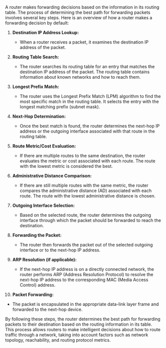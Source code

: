 A router makes forwarding decisions based on the information in its routing table. The process of determining the best path for forwarding packets involves several key steps. Here is an overview of how a router makes a forwarding decision by default:

1. **Destination IP Address Lookup:**
   - When a router receives a packet, it examines the destination IP address of the packet.

2. **Routing Table Search:**
   - The router searches its routing table for an entry that matches the destination IP address of the packet. The routing table contains information about known networks and how to reach them.

3. **Longest Prefix Match:**
   - The router uses the Longest Prefix Match (LPM) algorithm to find the most specific match in the routing table. It selects the entry with the longest matching prefix (subnet mask).

4. **Next-Hop Determination:**
   - Once the best match is found, the router determines the next-hop IP address or the outgoing interface associated with that route in the routing table.

5. **Route Metric/Cost Evaluation:**
   - If there are multiple routes to the same destination, the router evaluates the metric or cost associated with each route. The route with the lowest metric is considered the best.

6. **Administrative Distance Comparison:**
   - If there are still multiple routes with the same metric, the router compares the administrative distance (AD) associated with each route. The route with the lowest administrative distance is chosen.

7. **Outgoing Interface Selection:**
   - Based on the selected route, the router determines the outgoing interface through which the packet should be forwarded to reach the destination.

8. **Forwarding the Packet:**
   - The router then forwards the packet out of the selected outgoing interface or to the next-hop IP address.

9. **ARP Resolution (if applicable):**
   - If the next-hop IP address is on a directly connected network, the router performs ARP (Address Resolution Protocol) to resolve the next-hop IP address to the corresponding MAC (Media Access Control) address.

10. **Packet Forwarding:**
   - The packet is encapsulated in the appropriate data-link layer frame and forwarded to the next-hop device.

By following these steps, the router determines the best path for forwarding packets to their destination based on the routing information in its table. This process allows routers to make intelligent decisions about how to route traffic through a network, taking into account factors such as network topology, reachability, and routing protocol metrics.
